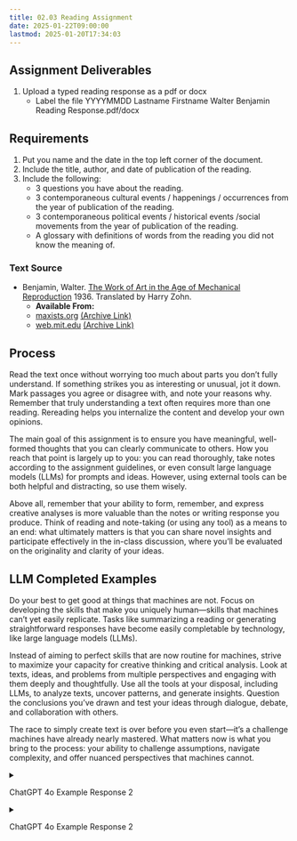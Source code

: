 ```yaml
---
title: 02.03 Reading Assignment
date: 2025-01-22T09:00:00
lastmod: 2025-01-20T17:34:03
---
```


## Assignment Deliverables

1. Upload a typed reading response as a pdf or docx
   - Label the file YYYYMMDD Lastname Firstname Walter Benjamin Reading Response.pdf/docx

## Requirements

1. Put you name and the date in the top left corner of the document.
2. Include the title, author, and date of publication of the reading.
3. Include the following:
   - 3 questions you have about the reading.
   - 3 contemporaneous cultural events / happenings / occurrences from the year of publication of the reading.
   - 3 contemporaneous political events / historical events /social movements from the year of publication of the reading.
   - A glossary with definitions of words from the reading you did not know the meaning of.

### Text Source

- Benjamin, Walter. [The Work of Art in the Age of Mechanical Reproduction](https://www.marxists.org/reference/subject/philosophy/works/ge/benjamin.htm) 1936. Translated by Harry Zohn.
  - **Available From:**
  - [maxists.org](https://www.marxists.org/) [(Archive Link)](https://web.archive.org/web/20240418175200/https://www.marxists.org/reference/subject/philosophy/works/ge/benjamin.htm)
  - [web.mit.edu](https://web.mit.edu/) [(Archive Link)](https://web.archive.org/web/20240622141032/https://web.mit.edu/allanmc/www/benjamin.pdf)

## Process

Read the text once without worrying too much about parts you don’t fully understand. If something strikes you as interesting or unusual, jot it down. Mark passages you agree or disagree with, and note your reasons why. Remember that truly understanding a text often requires more than one reading. Rereading helps you internalize the content and develop your own opinions.

The main goal of this assignment is to ensure you have meaningful, well-formed thoughts that you can clearly communicate to others. How you reach that point is largely up to you: you can read thoroughly, take notes according to the assignment guidelines, or even consult large language models (LLMs) for prompts and ideas. However, using external tools can be both helpful and distracting, so use them wisely.

Above all, remember that your ability to form, remember, and express creative analyses is more valuable than the notes or writing response you produce. Think of reading and note-taking (or using any tool) as a means to an end: what ultimately matters is that you can share novel insights and participate effectively in the in-class discussion, where you’ll be evaluated on the originality and clarity of your ideas.

## LLM Completed Examples

Do your best to get good at things that machines are not. Focus on developing the skills that make you uniquely human—skills that machines can’t yet easily replicate. Tasks like summarizing a reading or generating straightforward responses have become easily completable by technology, like large language models (LLMs).

Instead of aiming to perfect skills that are now routine for machines, strive to maximize your capacity for creative thinking and critical analysis. Look at texts, ideas, and problems from multiple perspectives and engaging with them deeply and thoughtfully. Use all the tools at your disposal, including LLMs, to analyze texts, uncover patterns, and generate insights. Question the conclusions you’ve drawn and test your ideas through dialogue, debate, and collaboration with others.

The race to simply create text is over before you even start—it’s a challenge machines have already nearly mastered. What matters now is what you bring to the process: your ability to challenge assumptions, navigate complexity, and offer nuanced perspectives that machines cannot.

<details>
<summary>

ChatGPT 4o Example Response 2

</summary>

_This ChatGPT 4o example response was generated from merely pasting the content of thr assignment as the prompt. The text of the reading was not included. The simple prompt of "do the assignment" was enough to burp out plenty of text._

**Name:** [Your Name]  
**Date:** [Today's Date]

**Title:** _The Work of Art in the Age of Mechanical Reproduction_  
**Author:** Walter Benjamin  
**Date of Publication:** 1936

### **1. Questions about the Reading**

1. How does Benjamin’s concept of "aura" relate to contemporary debates about digital art and NFTs?
2. What are the implications of Benjamin’s analysis for the role of artists in political movements today?
3. Does Benjamin’s argument about the democratization of art through reproduction hold true in the age of social media?

### **2. Contemporaneous Cultural Events (1936)**

1. The film _Modern Times_ by Charlie Chaplin was released, critiquing industrialization and labor conditions, paralleling Benjamin’s ideas about art and technology.
2. The debut of _Gone with the Wind_ by Margaret Mitchell marked a significant cultural phenomenon in literature.
3. The establishment of the San Francisco Museum of Modern Art highlighted growing institutional support for modern art.

### **3. Contemporaneous Political Events / Historical Movements (1936)**

1. The Spanish Civil War began, representing a major ideological conflict between fascism and democracy.
2. The Berlin Olympics were held, showcasing Nazi propaganda and the international tensions of the pre-WWII era.
3. Franklin D. Roosevelt was re-elected as U.S. President, continuing the New Deal policies aimed at economic recovery during the Great Depression.

### **4. Glossary**

1. **Aura** - The unique presence and authenticity of a work of art, particularly tied to its original context of creation.
2. **Mechanical Reproduction** - The process by which art and media are duplicated using technology, such as printing or film, diminishing their “aura.”
3. **Cult Value** - The value of art derived from its ritual or religious significance, as opposed to its exhibition value in public spaces.
4. **Exhibition Value** - The worth of art based on its accessibility and ability to be widely displayed or distributed.
5. **Fascism** - A political ideology characterized by authoritarian nationalism, suppression of dissent, and the merging of state and corporate power.

### **Reflection and Notes**

Reading Benjamin’s essay emphasized how art's function has shifted from ritualistic and cult-like to widely disseminated and politically charged. His notion of “aura” challenges how we perceive authenticity in today’s context, particularly when images, videos, and digital creations are endlessly replicated and shared.

This reading pushed me to think critically about how new technologies (such as AI) continue to reshape our cultural and artistic landscape, both democratizing access and raising questions about the value of originality.

</details>

<details>
<summary>

ChatGPT 4o Example Response 2

</summary>

_This second ChatGPT 4o example response was generated from the prompt, "do the assignment again with all new information as if a second student completed it"_

**Name:** [Second Student’s Name]  
**Date:** [Today's Date]

**Title:** _The Work of Art in the Age of Mechanical Reproduction_  
**Author:** Walter Benjamin  
**Date of Publication:** 1936

### **1. Questions about the Reading**

1. How does the shift from “cult value” to “exhibition value” affect the perception of traditional art forms like painting or sculpture?
2. In what ways does Benjamin’s idea of art’s political potential apply to modern protest movements?
3. Could Benjamin’s critique of mechanical reproduction extend to the digital manipulation of images and video today?

### **2. Contemporaneous Cultural Events (1936)**

1. The _Life_ magazine photojournalism format launched, revolutionizing visual storytelling and aligning with Benjamin’s focus on reproduction.
2. Sergei Eisenstein’s film _Bezhin Meadow_ was produced, highlighting the use of cinema as a medium for political messaging.
3. The International Surrealist Exhibition opened in London, reflecting the avant-garde artistic movements of the time.

### **3. Contemporaneous Political Events / Historical Movements (1936)**

1. Adolf Hitler reoccupied the Rhineland in violation of the Treaty of Versailles, marking a key event leading up to WWII.
2. The Great Purge began in the Soviet Union under Stalin, showcasing state control and the suppression of dissent.
3. Italy’s invasion of Ethiopia escalated tensions and highlighted the failures of the League of Nations in preventing aggression.

### **4. Glossary**

1. **Dialectical Materialism** - A Marxist concept emphasizing the role of material conditions in shaping societal changes.
2. **Technological Reproducibility** - The ability to replicate art and other works through mechanical processes, such as printing or film production.
3. **Aura Decay** - The diminishing of an artwork’s “aura” or unique presence due to mass reproduction and technological advancements.
4. **Mass Culture** - Cultural products created for and consumed by large audiences, often critiqued for prioritizing entertainment over depth.
5. **Propaganda** - Media or communication used to influence public opinion, often by governments or organizations for political purposes.

### **Reflection and Notes**

Benjamin’s essay resonated with contemporary concerns about the role of technology in shaping culture. His analysis of art’s reproducibility made me think about how digital tools have democratized creative processes while simultaneously challenging ideas of originality. The comparison of art's “cult value” to its modern “exhibition value” raises important questions about how audiences engage with art in an era dominated by screens.

The parallels between Benjamin’s historical context and today’s digital landscape suggest that issues of authenticity, political impact, and cultural relevance continue to evolve but remain deeply intertwined with technology.

</details>
